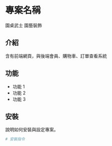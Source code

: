 # 專案名稱
園桌武士 園藝裝飾

## 介紹
含有前端網頁，與後端會員、購物車、訂單查看系統

## 功能
- 功能 1
- 功能 2
- 功能 3

## 安裝
說明如何安裝與設定專案。

```bash
# 安裝指令
